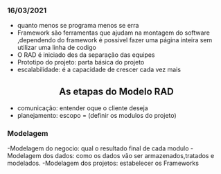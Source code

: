 ### 16/03/2021

- quanto menos se programa menos se erra
- Framework são ferramentas que ajudam na montagem do software ,dependendo do framework é possivel fazer uma página inteira sem utilizar uma linha de codigo
- O RAD é iniciado des da separação das equipes
- Prototipo do projeto: parta básica do projeto
- escalabilidade: é a capacidade de crescer cada vez mais

 <h2 align="center">As etapas do Modelo RAD</h2>
 
 - comunicação: entender oque o cliente deseja
 - planejamento: escopo = (definir os modulos do projeto) 

<h3> Modelagem</h3>

-Modelagem do negocio: qual o resultado final de cada modulo
-Modelagem dos dados: como os dados vão ser armazenados,tratados e modelados.
-Modelagem dos projetos: estabelecer os Frameworks




